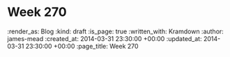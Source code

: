 Week 270
========


:render_as: Blog
:kind: draft
:is_page: true
:written_with: Kramdown
:author: james-mead
:created_at: 2014-03-31 23:30:00 +00:00
:updated_at: 2014-03-31 23:30:00 +00:00
:page_title: Week 270
